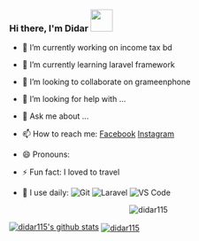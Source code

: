 ### Hi there, I'm Didar  <img src="https://media.giphy.com/media/hvRJCLFzcasrR4ia7z/giphy.gif" width="40px">


- 🔭 I’m currently working on income tax bd
- 🌱 I’m currently learning laravel framework
- 👯 I’m looking to collaborate on grameenphone
- 🤔 I’m looking for help with ...
- 💬 Ask me about ...
- 📫 How to reach me: <a href="facebook.com/didaralam115">Facebook</a> <a href="https://www.instagram.com/didar.alam07/">Instagram</a>
- 😄 Pronouns:
- ⚡ Fun fact: I loved to travel

- 🚀 I use daily:
![Git](https://img.shields.io/badge/-Git-black?style=plastic&logo=git)
![Laravel](https://img.shields.io/badge/-laravel-8fcfd1?style=plastic&logo=laravel)
![VS Code](https://img.shields.io/badge/-VS%20Code-007ACC?style=plastic&logo=visual-studio-code)


<p align="center"> <img src="https://komarev.com/ghpvc/?username=didar115" alt="didar115" /> </p>


[![didar115's github stats](https://github-readme-stats.vercel.app/api?username=didar115&theme=dark&show_icons=true)](https://github.com/didar115)
<a href="">
  <img align="center" src="https://github-readme-stats.vercel.app/api/top-langs/?username=didar115&layout=compact&theme=radical" alt="didar115"/>
</a>


